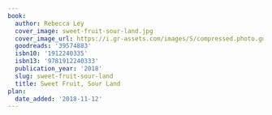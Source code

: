 ```yaml
---
book:
  author: Rebecca Ley
  cover_image: sweet-fruit-sour-land.jpg
  cover_image_url: https://i.gr-assets.com/images/S/compressed.photo.goodreads.com/books/1539643164l/39574883._SX98_.jpg
  goodreads: '39574883'
  isbn10: '1912240335'
  isbn13: '9781912240333'
  publication_year: '2018'
  slug: sweet-fruit-sour-land
  title: Sweet Fruit, Sour Land
plan:
  date_added: '2018-11-12'
---
```

